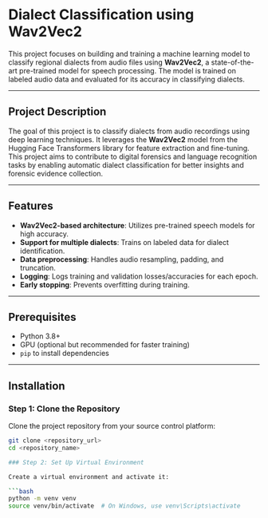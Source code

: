# Dialect Classification using Wav2Vec2

This project focuses on building and training a machine learning model to classify regional dialects from audio files using **Wav2Vec2**, a state-of-the-art pre-trained model for speech processing. The model is trained on labeled audio data and evaluated for its accuracy in classifying dialects.

---

## Project Description

The goal of this project is to classify dialects from audio recordings using deep learning techniques. It leverages the **Wav2Vec2** model from the Hugging Face Transformers library for feature extraction and fine-tuning. This project aims to contribute to digital forensics and language recognition tasks by enabling automatic dialect classification for better insights and forensic evidence collection.

---

## Features

- **Wav2Vec2-based architecture**: Utilizes pre-trained speech models for high accuracy.
- **Support for multiple dialects**: Trains on labeled data for dialect identification.
- **Data preprocessing**: Handles audio resampling, padding, and truncation.
- **Logging**: Logs training and validation losses/accuracies for each epoch.
- **Early stopping**: Prevents overfitting during training.

---

## Prerequisites

- Python 3.8+
- GPU (optional but recommended for faster training)
- `pip` to install dependencies

---

## Installation

### Step 1: Clone the Repository
Clone the project repository from your source control platform:
```bash
git clone <repository_url>
cd <repository_name>

### Step 2: Set Up Virtual Environment

Create a virtual environment and activate it:

```bash
python -m venv venv
source venv/bin/activate  # On Windows, use venv\Scripts\activate

